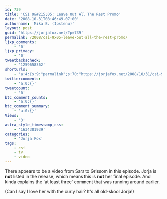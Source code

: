 ```yaml
---
id: 739
title: 'CSI 9&#215;05: Leave Out All The Rest Promo'
date: '2008-10-31T08:46:49-07:00'
authorname: 'Mika E. (Ipstenu)'
layout: post
guid: 'https://jorjafox.net/?p=739'
permalink: /2008/csi-9x05-leave-out-all-the-rest-promo/
ljxp_comments:
    - '0'
ljxp_privacy:
    - '0'
tweetbackscheck:
    - '1259658362'
shorturls:
    - 'a:4:{s:9:"permalink";s:70:"https://jorjafox.net/2008/10/31/csi-9x05-leave-out-all-the-rest-promo/";s:7:"tinyurl";s:25:"http://tinyurl.com/lcvbhl";s:4:"isgd";s:18:"http://is.gd/53d3D";s:5:"bitly";s:20:"http://bit.ly/4UbYs1";}'
twittercomments:
    - 'a:0:{}'
tweetcount:
    - '0'
btc_comment_counts:
    - 'a:0:{}'
btc_comment_summary:
    - 'a:0:{}'
Views:
    - '3'
astra_style_timestamp_css:
    - '1634381939'
categories:
    - 'Jorja Fox'
tags:
    - csi
    - tv
    - video
---
```


There appears to be a video from Sara to Grissom in this episode.  Jorja is <b>not</b> listed in the release, which means this is <b>not</b> her final episode.  And kinda explains the 'at least three' comment that was running around earlier.

<div style="text-align: center; margin: auto"><object type="application/x-shockwave-flash" style="width:450px; height:366px;" data="http://www.youtube.com/v/u0HWvY6pHvk">
<param name="movie" value="http://www.youtube.com/v/u0HWvY6pHvk" />
</object></div>

(Can I say I love her with the curly hair? It's all old-skool Jorja!)
